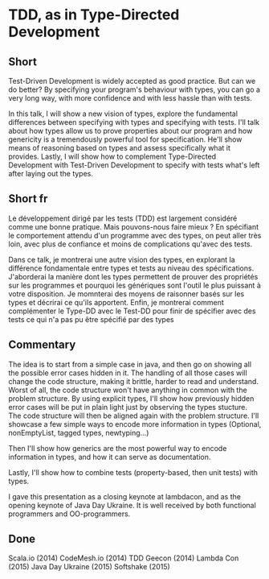 # TDD, as in Type-Directed Development

## Short

Test-Driven Development is widely accepted as good practice. But can we do
better? By specifying your program's behaviour with types, you can go a very
long way, with more confidence and with less hassle than with tests.

In this talk, I will show a new vision of types, explore the fundamental
differences between specifying with types and specifying with tests. I'll talk
about how types allow us to prove properties about our program and how
genericity is a tremendously powerful tool for specification. He'll show means
of reasoning based on types and assess specifically what it provides.  Lastly,
I will show how to complement Type-Directed Development with Test-Driven
Development to specify with tests what's left after laying out the types.

## Short fr

Le développement dirigé par les tests (TDD) est largement considéré comme une
bonne pratique. Mais pouvons-nous faire mieux ? En spécifiant le comportement
attendu d'un programme avec des types, on peut aller très loin, avec plus de
confiance et moins de complications qu'avec des tests.

Dans ce talk, je montrerai une autre vision des types, en explorant la
différence fondamentale entre types et tests au niveau des spécifications.
J'aborderai la manière dont les types permettent de prouver des propriétés sur
les programmes et pourquoi les génériques sont l'outil le plus puissant à
votre disposition. Je momnterai des moyens de raisonner basés sur les types et
décrirai ce qu'ils apportent. Enfin, je montrerai comment complémenter le
Type-DD avec le Test-DD pour finir de spécifier avec des tests ce qui n'a pas
pu être spécifié par des types


## Commentary

The idea is to start from a simple case in java, and then go on showing all
the possible error cases hidden in it. The handling of all those cases will
change the code structure, making it brittle, harder to read and understand.
Worst of all, the code structure won't have anything in common with the
problem structure.  By using explicit types, I'll show how previously hidden
error cases will be put in plain light just by observing the types stucture.
The code structure will then be aligned again with the problem structure.
I'll showcase a few simple ways to encode more information in types (Optional,
nonEmptyList, tagged types, newtyping…)

Then I'll show how generics are the most powerful way to encode information
in types, and how it can serve as documentation.

Lastly, I'll show how to combine tests (property-based, then unit tests) with
types.

I gave this presentation as a closing keynote at lambdacon, and as the opening
keynote of Java Day Ukraine. It is well received by both functional
programmers and OO-programmers.

## Done

Scala.io (2014)
CodeMesh.io (2014)
TDD Geecon (2014)
Lambda Con (2015)
Java Day Ukraine (2015)
Softshake (2015)
